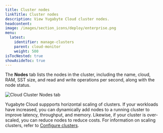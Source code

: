 ```yaml
---
title: Cluster nodes
linkTitle: Cluster nodes
description: View Yugabyte Cloud cluster nodes.
headcontent:
image: /images/section_icons/deploy/enterprise.png
menu:
  latest:
    identifier: manage-clusters
    parent: cloud-monitor
    weight: 500
isTocNested: true
showAsideToc: true
---
```


The **Nodes** tab lists the nodes in the cluster, including the name, cloud, RAM, SST size, and read and write operations per second, along with the node status.

![Cloud Cluster Nodes tab](/images/yb-cloud/cloud-clusters-nodes.png)

Yugabyte Cloud suppports horizontal scaling of clusters. If your workloads have increased, you can dynamically add nodes to a running cluster to improve latency, throughput, and memory. Likewise, if your cluster is over-scaled, you can reduce nodes to reduce costs. For information on scaling clusters, refer to [Configure clusters](../configure-clusters#infrastructure).
